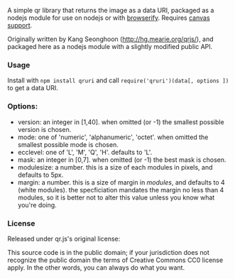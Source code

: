 A simple qr library that returns the image as a data URI,
packaged as a nodejs module for use on nodejs or with [browserify](http://browserify.org/).
Requires [canvas support](http://caniuse.com/#feat=canvas).

Originally written by Kang Seonghoon (http://hg.mearie.org/qrjs/),
and packaged here as a nodejs module with a slightly modified public API.

### Usage
Install with `npm install qruri` and call
`require('qruri')(data[, options ])` to get a data URI.

### Options:
- version: an integer in [1,40]. when omitted (or -1) the smallest possible
  version is chosen.
- mode: one of 'numeric', 'alphanumeric', 'octet'. when omitted the smallest
  possible mode is chosen.
- ecclevel: one of 'L', 'M', 'Q', 'H'. defaults to 'L'.
- mask: an integer in [0,7]. when omitted (or -1) the best mask is chosen.
- modulesize: a number. this is a size of each modules in pixels, and
  defaults to 5px.
- margin: a number. this is a size of margin in *modules*, and defaults to
  4 (white modules). the specficiation mandates the margin no less than 4
  modules, so it is better not to alter this value unless you know what
  you're doing.

### License
Released under qr.js's original license:

This source code is in the public domain; if your jurisdiction does not
recognize the public domain the terms of Creative Commons CC0 license
apply. In the other words, you can always do what you want.
